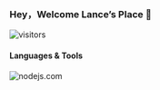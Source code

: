 ### Hey，Welcome Lance’s Place 👋

![visitors](https://visitor-badge.glitch.me/badge?page_id=page.id&left_color=green&right_color=red)

<!--
**Liklei/Liklei** is a ✨ _special_ ✨ repository because its `README.md` (this file) appears on your GitHub profile.

Here are some ideas to get you started:

- 🔭 I’m currently working on ...
- 🌱 I’m currently learning ...
- 👯 I’m looking to collaborate on ...
- 🤔 I’m looking for help with ...
- 💬 Ask me about ...
- 📫 How to reach me: ...
- 😄 Pronouns: ...
- ⚡ Fun fact: ...
-->

#### Languages & Tools
![nodejs.com](<img height="32" width="32" style="color: #339933" src="https://cdn.jsdelivr.net/npm/simple-icons@v6/icons/nodedotjs.svg" />
)

